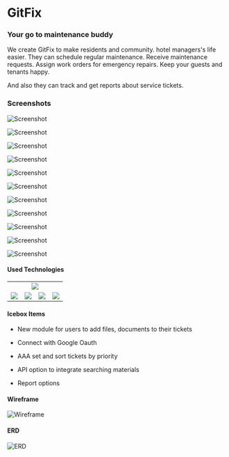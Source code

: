 # GitFix
### Your go to maintenance buddy

We create GitFix to make residents and community. hotel managers's life easier.
They can schedule regular maintenance. Receive maintenance requests. Assign work orders for emergency repairs. Keep your guests and tenants happy.

And also they can track and get reports about service tickets.

### Screenshots

![Screenshot](https://i.imgur.com/TTCMuma.png)

![Screenshot](https://i.imgur.com/KrHQvx1.png)

![Screenshot](https://i.imgur.com/GOD3tWb.png)

![Screenshot](https://i.imgur.com/g4iV5RF.png)

![Screenshot](https://i.imgur.com/hauyi5l.png)

![Screenshot](https://i.imgur.com/lwuKCJH.png)

![Screenshot](https://i.imgur.com/rFobxQg.png)

![Screenshot](https://i.imgur.com/mEm9mbV.png)

![Screenshot](https://i.imgur.com/I21514k.png)

![Screenshot](https://i.imgur.com/FCfpyEa.png)

![Screenshot](https://i.imgur.com/t0NpXeK.png)


#### Used Technologies

<table>
<tr>
<td colspan="4" align="center">
<img src="https://icon-library.com/images/django-icon/django-icon-7.jpg">
</td>
</tr>
<tr>
<td>
<img src="https://zachthecoder.com/heroku.png">
</td>
<td>
<img src="https://www.p92.co.uk/binaries/content/gallery/p92website/technologies/htmlcssjs-overview.png">
</td>
<td>
<img src="https://res.cloudinary.com/practicaldev/image/fetch/s--gaI7Ff9D--/c_limit%2Cf_auto%2Cfl_progressive%2Cq_auto%2Cw_880/https://thepracticaldev.s3.amazonaws.com/i/6lu26u1oaysf8cdfiiux.png">
</td>
<td>
<img src="https://bestofjs.org/logos/bulma.svg">
</td>
</tr>
</table>



#### Icebox Items

* New module for users to add files, documents to their tickets

* Connect with Google Oauth

* AAA set and sort tickets by priority

* API option to integrate searching materials

* Report options

#### Wireframe

![Wireframe](https://i.imgur.com/QK1pxPj.png)

#### ERD
![ERD](https://i.imgur.com/dNbYEMZ.png)


